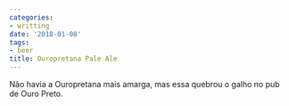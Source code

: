 ```yaml
---
categories:
- writting
date: '2018-01-08'
tags:
- beer
title: Ouropretana Pale Ale
---
```


Não havia a Ouropretana mais amarga, mas essa quebrou o galho no pub de Ouro Preto.

